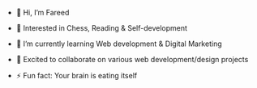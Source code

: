 - 👋 Hi, I’m Fareed

- 👀 Interested in Chess, Reading & Self-development
- 🌱 I’m currently learning Web development & Digital Marketing
- 💞️ Excited to collaborate on various web development/design projects
- ⚡ Fun fact: Your brain is eating itself

<!---
ReedSans/ReedSans is a ✨ special ✨ repository because its `README.md` (this file) appears on your GitHub profile.
You can click the Preview link to take a look at your changes.
--->
